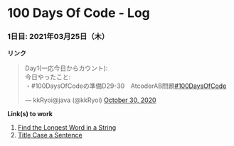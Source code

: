 # 100 Days Of Code - Log

### 1日目: 2021年03月25日（木）

**リンク** 
  <blockquote class="twitter-tweet"><p lang="ja" dir="ltr">Day1(一応今日からカウント):
  <br>今日やったこと:
  <br>・#100DaysOfCodeの準備D29-30　AtcoderAB問題<a href="https://twitter.com/hashtag/100DaysOfCode?src=hash&amp;ref_src=twsrc%5Etfw">#100DaysOfCode</a></p>&mdash; kkRyoi@java (@kkRyoi) <a href="https://twitter.com/kkRyoi/status/1322247227729866752?ref_src=twsrc%5Etfw">October 30, 2020</a></blockquote>

**Link(s) to work**
1. [Find the Longest Word in a String](https://www.freecodecamp.com/challenges/find-the-longest-word-in-a-string)
2. [Title Case a Sentence](https://www.freecodecamp.com/challenges/title-case-a-sentence)
